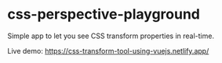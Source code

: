# css-perspective-playground
Simple app to let you see CSS transform properties in real-time.

Live demo: https://css-transform-tool-using-vuejs.netlify.app/
